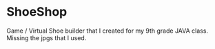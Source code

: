 # ShoeShop
Game / Virtual Shoe builder that I created for my 9th grade JAVA class. Missing the jpgs that I used. 
